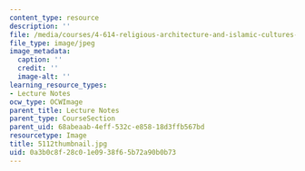 ```yaml
---
content_type: resource
description: ''
file: /media/courses/4-614-religious-architecture-and-islamic-cultures-fall-2002/0a3b0c8f28c01e0938f65b72a90b0b73_5112thumbnail.jpg
file_type: image/jpeg
image_metadata:
  caption: ''
  credit: ''
  image-alt: ''
learning_resource_types:
- Lecture Notes
ocw_type: OCWImage
parent_title: Lecture Notes
parent_type: CourseSection
parent_uid: 68abeaab-4eff-532c-e858-18d3ffb567bd
resourcetype: Image
title: 5112thumbnail.jpg
uid: 0a3b0c8f-28c0-1e09-38f6-5b72a90b0b73
---
```

